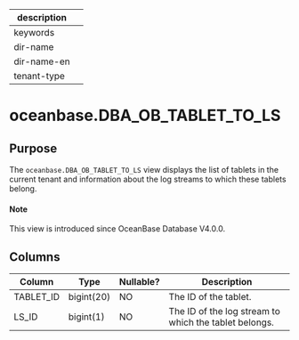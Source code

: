 |description||
|---|---|
|keywords||
|dir-name||
|dir-name-en||
|tenant-type||

# oceanbase.DBA_OB_TABLET_TO_LS

## Purpose

The `oceanbase.DBA_OB_TABLET_TO_LS` view displays the list of tablets in the current tenant and information about the log streams to which these tablets belong.

<main id="notice" type='explain'>
  <h4>Note</h4>
  <p>This view is introduced since OceanBase Database V4.0.0. </p>
</main>

## Columns

| Column | Type | Nullable? | Description |
|-----------|------------|------------|------------------|
| TABLET_ID | bigint(20) | NO | The ID of the tablet. |
| LS_ID | bigint(1) | NO | The ID of the log stream to which the tablet belongs. |
